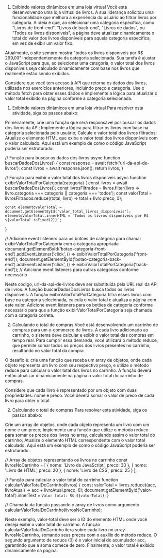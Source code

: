 1) Exibindo valores dinâmicos em uma loja virtual
Você está desenvolvendo uma loja virtual de livros. A sua liderança solicitou uma funcionalidade que melhora a experiência do usuário ao filtrar livros por categoria. A ideia é que, ao selecionar uma categoria específica, como "Livros de front-end", "Livros de back-end", "Livros de dados", ou "Todos os livros disponíveis", a página deve atualizar dinamicamente o total do valor dos livros disponíveis para aquela categoria específica, em vez de exibir um valor fixo.

Atualmente, o site sempre mostra "todos os livros disponíveis por R$ 299,00" independentemente da categoria selecionada. Sua tarefa é ajustar o JavaScript para que, ao selecionar uma categoria, o valor total dos livros disponíveis seja calculado dinamicamente com base nos livros que realmente estão sendo exibidos.

Considere que você tem acesso à API que retorna os dados dos livros, utilizada nos exercícios anteriores, incluindo preço e categoria. Use o método fetch para obter esses dados e implemente a lógica para atualizar o valor total exibido na página conforme a categoria selecionada.

1) Exibindo valores dinâmicos em uma loja virtual
Para resolver esta atividade, siga os passos abaixo:

Primeiramente, crie uma função que será responsável por buscar os dados dos livros da API;
Implemente a lógica para filtrar os livros com base na categoria selecionada pelo usuário;
Calcule o valor total dos livros filtrados;
Atualize o elemento HTML que exibe o valor total dos livros disponíveis com o valor calculado.
Aqui está um exemplo de como o código JavaScript poderia ser estruturado:

// Função para buscar os dados dos livros
async function buscarDadosDosLivros() {
    const response = await fetch('url-da-api-de-livros');
    const livros = await response.json();
    return livros;
}

// Função para exibir o valor total dos livros disponíveis
async function exibirValorTotalPorCategoria(categoria) {
    const livros = await buscarDadosDosLivros();
    const livrosFiltrados = livros.filter(livro => livro.categoria === categoria || categoria === 'todos');
    const valorTotal = livrosFiltrados.reduce((total, livro) => total + livro.preco, 0);

    const elementoValorTotal = document.getElementById('valor_total_livros_disponiveis');
    elementoValorTotal.innerHTML = `Todos os livros disponíveis por R$ ${valorTotal.toFixed(2)}`;
}

// Adicione event listeners para os botões de categoria para chamar exibirValorTotalPorCategoria com a categoria apropriada
document.getElementById('botao-categoria-front-end').addEventListener('click', () => exibirValorTotalPorCategoria('front-end'));
document.getElementById('botao-categoria-back-end').addEventListener('click', () => exibirValorTotalPorCategoria('back-end'));
// Adicione event listeners para outras categorias conforme necessário

Neste código, url-da-api-de-livros deve ser substituída pela URL real da API de livros. A função buscarDadosDosLivros busca todos os livros disponíveis. A função exibirValorTotalPorCategoria filtra esses livros com base na categoria selecionada, calcula o valor total e atualiza a página com este valor. Adicione event listeners para os botões de categoria conforme necessário para que a função exibirValorTotalPorCategoria seja chamada com a categoria correta.

2) Calculando o total de compras
Você está desenvolvendo um carrinho de compras para um e-commerce de livros. A cada livro adicionado ao carrinho, o sistema deve calcular e exibir o valor total das compras em tempo real. Para cumprir essa demanda, você utilizará o método reduce, que permite somar todos os preços dos livros presentes no carrinho, resultando no valor total da compra.

O desafio é: crie uma função que receba um array de objetos, onde cada objeto representa um livro com seu respectivo preço, e utilize o método reduce para calcular o valor total dos livros no carrinho. A função deverá então atualizar dinamicamente na página o valor total do carrinho de compras.

Considere que cada livro é representado por um objeto com duas propriedades: nome e preco. Você deverá somar o valor de preco de cada livro para obter o total.

2) Calculando o total de compras
Para resolver esta atividade, siga os passos abaixo:

Crie um array de objetos, onde cada objeto representa um livro com um nome e um preco;
Implemente uma função que utilize o método reduce para somar os preços dos livros no array, calculando assim o valor total do carrinho;
Atualize o elemento HTML correspondente com o valor total calculado.
Aqui está um exemplo de como o código JavaScript poderia ser estruturado:

// Array de objetos representando os livros no carrinho
const livrosNoCarrinho = [
    { nome: 'Livro de JavaScript', preco: 30 },
    { nome: 'Livro de HTML', preco: 20 },
    { nome: 'Livro de CSS', preco: 25 }
];

// Função para calcular o valor total do carrinho
function calcularValorTotalDoCarrinho(livros) {
    const valorTotal = livros.reduce((acc, livroAtual) => acc + livroAtual.preco, 0);
    document.getElementById('valor-total').innerText = `Valor total: R$ ${valorTotal}`;
}

// Chamada da função passando o array de livros como argumento
calcularValorTotalDoCarrinho(livrosNoCarrinho);

Neste exemplo, valor-total deve ser o ID do elemento HTML onde você deseja exibir o valor total do carrinho. A função calcularValorTotalDoCarrinho itera sobre cada livro no array livrosNoCarrinho, somando seus preços com o auxílio do método reduce. O segundo argumento de reduce (0) é o valor inicial do acumulador acc, garantindo que a soma comece de zero. Finalmente, o valor total é exibido dinamicamente na página.